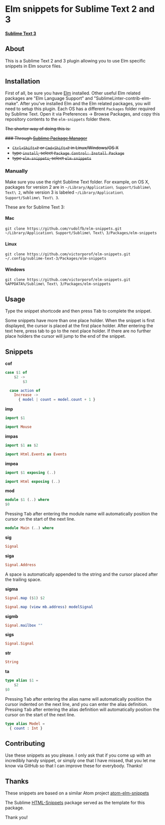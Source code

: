 # Elm snippets for Sublime Text 2 and 3
#### [Sublime Text 3](http://www.sublimetext.com/3)

## About
This is a Sublime Text 2 and 3 plugin allowing you to use Elm specific snippets in Elm source files. 

## Installation
First of all, be sure you have [Elm](http://elm-lang.org/install) installed. Other useful Elm related packages are "Elm Language Support" and "SublimeLinter-contrib-elm-make". After you've installed Elm and the Elm related packages, you will need to setup this plugin.
Each OS has a different `Packages` folder required by Sublime Text. Open it via Preferences -> Browse Packages, and copy this repository contents to the `elm-snippets` folder there.

~~The shorter way of doing this is:~~

~~### Through [Sublime Package Manager](http://wbond.net/sublime_packages/package_control)~~

* ~~`Ctrl+Shift+P` or `Cmd+Shift+P` in Linux/Windows/OS X~~
* ~~type `install`, select `Package Control: Install Package`~~
* ~~type `elm-snippets`, select `elm-snippets`~~

### Manually
Make sure you use the right Sublime Text folder. For example, on OS X, packages for version 2 are in `~/Library/Application\ Support/Sublime\ Text\ 2`, while version 3 is labeled `~/Library/Application\ Support/Sublime\ Text\ 3`.


These are for Sublime Text 3:

#### Mac
`git clone https://github.com/rudolfb/elm-snippets.git ~/Library/Application\ Support/Sublime\ Text\ 3/Packages/elm-snippets`

#### Linux
`git clone https://github.com/victorporof/elm-snippets.git ~/.config/sublime-text-3/Packages/elm-snippets`

#### Windows
`git clone https://github.com/victorporof/elm-snippets.git %APPDATA%/Sublime\ Text\ 3/Packages/elm-snippets`

## Usage
Type the snippet shortcode and then press <kbd>Tab</kbd> to complete the snippet.

Some snippets have more than one place holder. When the snippet is first displayed, the cursor is placed at the first place holder. After entering the text here, press tab to go to the next place holder. If there are no further place holders the cursor will jump to the end of the snippet.

## Snippets

__cof__

```elm
case $1 of
	$2 ->
		$3
```

```elm
  case action of
    Increase ->
      { model | count = model.count + 1 }
```      

__imp__

```elm
import $1
```

```elm
import Mouse
```

__impas__

```elm
import $1 as $2
```

```elm
import Html.Events as Events
```

__impea__

```elm
import $1 exposing (..)
```

```elm
import Html exposing (..)
```

__mod__

```elm
module $1 (..) where
$0
```

Pressing <kbd>Tab</kbd> after entering the module name will automatically position the cursor on the start of the next line.

```elm
module Main (..) where
```

__sig__

```elm
Signal
```

__siga__

```elm
Signal.Address 
```

A space is automatically appended to the string and the cursor placed after the trailing space.

__sigma__

```elm
Signal.map ($1) $2
```

```elm
Signal.map (view mb.address) modelSignal
```

__sigmb__

```elm
Signal.mailbox ""
```

__sigs__

```elm
Signal.Signal
```

__str__

```elm
String
```

__ta__

```elm
type alias $1 =
	$2
$0
```

Pressing <kbd>Tab</kbd> after entering the alias name will automatically position the cursor indented on the next line, and you can enter the alias definition.
Pressing <kbd>Tab</kbd> after entering the alias definition will automatically position the cursor on the start of the next line.

```elm
type alias Model =
  { count : Int }
```


## Contributing
Use these snippets as you please. I only ask that if you come up with an incredibly handy snippet, or simply one that I have missed, that you let me know via GitHub so that I can improve these for everybody. Thanks!

## Thanks
These snippets are based on a similar Atom project [atom-elm-snippets](https://github.com/chiefGui/atom-elm-snippets)

The Sublime [HTML-Snippets](https://github.com/joshnh/HTML-Snippets) package served as the template for this package.

Thank you!
